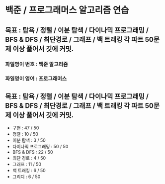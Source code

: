
# 백준 / 프로그래머스 알고리즘 연습

## 목표 : 탐욕 / 정렬 / 이분 탐색 / 다이나믹 프로그래밍 / BFS & DFS / 최단경로 / 그래프 / 백 트래킹  각 파트 50문제 이상 풀어서 깃에 커밋.

### 파일명이 번호 : 백준 알고리즘
### 파일명이 영어 : 프로그래머스


## 목표 : 탐욕 / 정렬 / 이분 탐색 / 다이나믹 프로그래밍 / BFS & DFS / 최단경로 / 그래프 / 백 트래킹  각 파트 50문제 이상 풀어서 깃에 커밋.


- 구현              : 47 / 50
- 정렬              : 10 / 50
- 이분 탐색          : 3 / 50
- 다이나믹 프로그래밍   : 50 / 50
- BFS & DFS        : 22 / 50
- 최단 경로          : 4 / 50
- 그래프             : 11 / 50
- 백 트래킹          : 6 / 50
- 그리디             : 6 / 50

